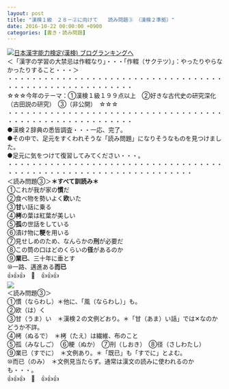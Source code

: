 ```yaml
---
layout: post
title: "漢検１級　２８－②に向けて　　読み問題③　（漢検２準拠）"
date: 2016-10-22 00:00:00 +0900
categories: [書き・読み問題]
---
```


[![](/syuusyuu9701/assets/images/漢検１級-２８－②に向けて-読み問題③-（漢検２準拠）-br_c_3028_1.gif)](http://blog.with2.net/link.php?1659096:3028 "日本漢字能力検定(漢検) ブログランキングへ")[日本漢字能力検定(漢検) ブログランキングへ](http://blog.with2.net/link.php?1659096:3028)  
＜「漢字の学習の大禁忌は作輟なり」・・・「作輟（サクテツ）」：やったりやらなかったりすること・・・＞  
・・・・・・・・・・・・・・・・・・・・・・・・・・・・・・・・・・・・・・・・・・・・・・・・・・・・・・・・・  
☆☆☆今年のテーマ：①漢検１級１９９点以上　②好きな古代史の研究深化（古田説の研究）　③（非公開）　☆☆☆　　  
・・・・・・・・・・・・・・・・・・・・・・・・・・・・・・・・・・・・・・・・・・・・・・・・・・・・・・・・・  
●漢検２辞典の悉皆調査・・・一応、完了。  
●その中で、足元をすくわれそうな「読み問題」になりそうなものを見つけました。  
●足元に気をつけて復習してみてください・・・。  
・・・・・・・・・・・・・・・・・・・・・・・・・・・・・・・・・・・・・・・・・・・・・・・・・・・・・・・・・・・・・・・・・・・  
＜読み問題③＞**＊すべて訓読み＊**  
①これが我が家の**慣**だ　　　  
②食べ物を勢いよく**欧**いた　  
③**甘**い話に乗る  
④**栲**の葉は紅葉が美しい　　  
⑤**孤**の世話をしている  
⑥漬け物に**粳**を用いる  
⑦見せしめのため、なんらかの**刑**が必要だ  
⑧この筒の口はどのくらいの**径**があるのか　  
⑨**業已**、三十年に垂とす  
⑩一路、邁進ある**而已**  
👍👍👍　🐒　👍👍👍  
![](/syuusyuu9701/assets/images/漢検１級-２８－②に向けて-読み問題③-（漢検２準拠）-1ddf2155e01adc796b96a7ac29f7d907.jpg)  
＜読み問題③＞  
①慣（ならわし）＊他に、「風（ならわし）」も。　  
②欧（は）く　  
③甘（うま）い　＊漢検２の文例どおり。＊「甘（あま）い話」では✕なのかどうか不詳。　  
④栲（ぬるで）　＊栲（たえ）は繊維、布のこと　  
⑤孤（みなしご）　⑥粳（ぬか）　⑦刑（しおき）　⑧径（さしわたし）　  
⑨業已（すでに）　＊文例あり。＊「既已」も「すでに」とよむ。  
⑩而已（のみ）　＊文例見当たらず。通常は漢文の読みに使われるのかも・・・。  
👍👍👍　🐒　👍👍👍  
